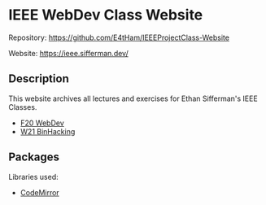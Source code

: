 
<!-- README.md -->


# IEEE WebDev Class Website

Repository: <a href="https://github.com/E4tHam/IEEEProjectClass-Website" target="_blank" rel="noopener noreferrer">https://github.com/E4tHam/IEEEProjectClass-Website</a>

Website: <a href="https://ieee.sifferman.dev/" target="_blank" rel="noopener noreferrer">https://ieee.sifferman.dev/</a>

## Description

This website archives all lectures and exercises for Ethan Sifferman's IEEE Classes.
 * <a href="https://ieee.sifferman.dev/F20-WebDev/" target="_blank" rel="noopener noreferrer">F20 WebDev</a>
 * <a href="https://ieee.sifferman.dev/W21-BinHacking/" target="_blank" rel="noopener noreferrer">W21 BinHacking</a>

## Packages

Libraries used:

 * [CodeMirror](https://codemirror.net/)
